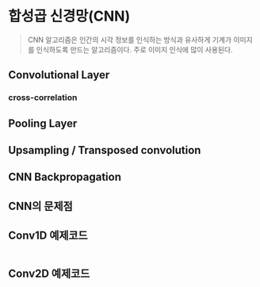 # 합성곱 신경망(CNN)

> CNN 알고리즘은 인간의 시각 정보를 인식하는 방식과 유사하게 기계가 이미지를 인식하도록 만드는 알고리즘이다. 주로 이미지 인식에 많이 사용된다.



## Convolutional Layer



### cross-correlation



## Pooling Layer



## Upsampling / Transposed convolution



## CNN Backpropagation



## CNN의 문제점









## Conv1D 예제코드

```python

```



## Conv2D 예제코드

```python

```

